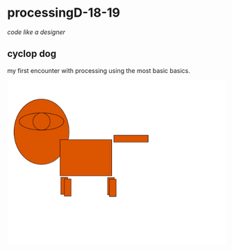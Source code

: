 # processingD-18-19
_code like a designer_

## cyclop dog

my first encounter with processing using the most basic basics.

![Test](cyclop_dog.png)
      
